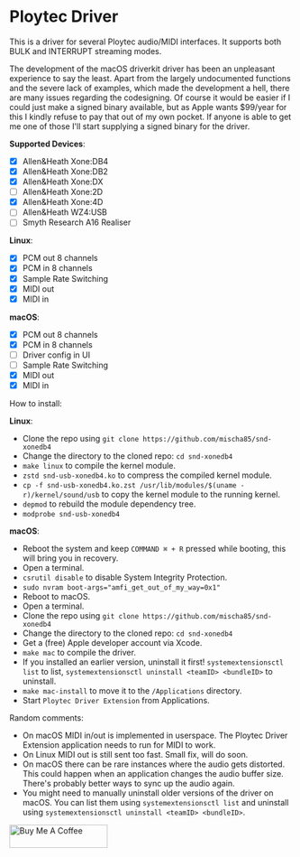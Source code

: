 # Ploytec Driver

This is a driver for several Ploytec audio/MIDI interfaces. It supports both BULK and INTERRUPT streaming modes.

The development of the macOS driverkit driver has been an unpleasant experience to say the least. Apart from the largely undocumented functions and the severe lack of examples, which made the development a hell, there are many issues regarding the codesigning. Of course it would be easier if I could just make a signed binary available, but as Apple wants $99/year for this I kindly refuse to pay that out of my own pocket. If anyone is able to get me one of those I'll start supplying a signed binary for the driver.

**Supported Devices**:

- [x] Allen&Heath Xone:DB4
- [x] Allen&Heath Xone:DB2
- [x] Allen&Heath Xone:DX
- [ ] Allen&Heath Xone:2D
- [x] Allen&Heath Xone:4D
- [ ] Allen&Heath WZ4:USB
- [ ] Smyth Research A16 Realiser

**Linux**:

- [x] PCM out 8 channels
- [x] PCM in 8 channels
- [x] Sample Rate Switching
- [x] MIDI out
- [x] MIDI in

**macOS**:

- [x] PCM out 8 channels
- [x] PCM in 8 channels
- [ ] Driver config in UI
- [ ] Sample Rate Switching
- [x] MIDI out
- [x] MIDI in

How to install:

**Linux**:

- Clone the repo using ```git clone https://github.com/mischa85/snd-xonedb4```
- Change the directory to the cloned repo: ```cd snd-xonedb4```
- ```make linux``` to compile the kernel module.
- ```zstd snd-usb-xonedb4.ko``` to compress the compiled kernel module.
- ```cp -f snd-usb-xonedb4.ko.zst /usr/lib/modules/$(uname -r)/kernel/sound/usb``` to copy the kernel module to the running kernel.
- ```depmod``` to rebuild the module dependency tree.
- ```modprobe snd-usb-xonedb4```

**macOS**:

- Reboot the system and keep ```COMMAND ⌘ + R``` pressed while booting, this will bring you in recovery.
- Open a terminal.
- ```csrutil disable``` to disable System Integrity Protection.
- ```sudo nvram boot-args="amfi_get_out_of_my_way=0x1"```
- Reboot to macOS.
- Open a terminal.
- Clone the repo using ```git clone https://github.com/mischa85/snd-xonedb4```
- Change the directory to the cloned repo: ```cd snd-xonedb4```
- Get a (free) Apple developer account via Xcode.
- ```make mac``` to compile the driver.
- If you installed an earlier version, uninstall it first! ```systemextensionsctl list``` to list, ```systemextensionsctl uninstall <teamID> <bundleID>``` to uninstall.
- ```make mac-install``` to move it to the ```/Applications``` directory.
- Start ```Ploytec Driver Extension``` from Applications.

Random comments:
- On macOS MIDI in/out is implemented in userspace. The Ploytec Driver Extension application needs to run for MIDI to work.
- On Linux MIDI out is still sent too fast. Small fix, will do soon.
- On macOS there can be rare instances where the audio gets distorted. This could happen when an application changes the audio buffer size. There's probably better ways to sync up the audio again.
- You might need to manually uninstall older versions of the driver on macOS. You can list them using ```systemextensionsctl list``` and uninstall using ```systemextensionsctl uninstall <teamID> <bundleID>```.

<a href="https://www.buymeacoffee.com/mischa85" target="_blank"><img src="https://cdn.buymeacoffee.com/buttons/default-orange.png" alt="Buy Me A Coffee" height="41" width="174"></a>
